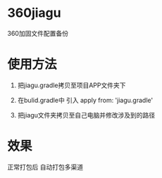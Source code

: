 # 360jiagu

360加固文件配置备份

# 使用方法

1. 把jiagu.gradle拷贝至项目APP文件夹下

2. 在bulid.gradle中 引入 apply from: 'jiagu.gradle'

3. 把jiagu文件夹拷贝至自己电脑并修改涉及到的路径

# 效果

正常打包后 自动打包多渠道



